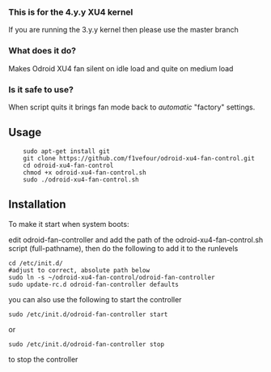 ### This is for the 4.y.y XU4 kernel

If you are running the 3.y.y kernel then please use the master branch

### What does it do?

Makes Odroid XU4 fan silent on idle load and quite on medium load

### Is it safe to use?

When script quits it brings fan mode back to *automatic* "factory" settings.

## Usage
``` 
    sudo apt-get install git
    git clone https://github.com/f1vefour/odroid-xu4-fan-control.git
    cd odroid-xu4-fan-control
    chmod +x odroid-xu4-fan-control.sh
    sudo ./odroid-xu4-fan-control.sh
```
## Installation

To make it start when system boots:

edit odroid-fan-controller and add the path of the odroid-xu4-fan-control.sh script (full-pathname), then do the following to add it
to the runlevels

    cd /etc/init.d/
    #adjust to correct, absolute path below
    sudo ln -s ~/odroid-xu4-fan-control/odroid-fan-controller
    sudo update-rc.d odroid-fan-controller defaults

you can also use the following to start the controller

    sudo /etc/init.d/odroid-fan-controller start

or

    sudo /etc/init.d/odroid-fan-controller stop

to stop the controller
